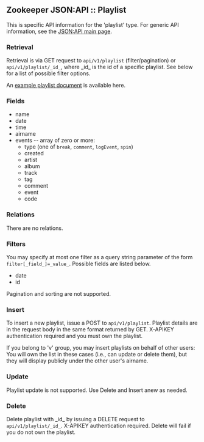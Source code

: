 ## Zookeeper JSON:API :: Playlist

This is specific API information for the 'playlist' type.  For generic API
information, see the [JSON:API main page](./API.md).

### Retrieval

Retrieval is via GET request to `api/v1/playlist` (filter/pagination) or
`api/v1/playlist/_id_`, where \_id_ is the id of a specific playlist.  See
below for a list of possible filter options.

An [example playlist document](Samples.md#playlist) is available here.

### Fields

* name
* date
* time
* airname
* events -- array of zero or more:
  * type (one of `break`, `comment`, `logEvent`, `spin`)
  * created
  * artist
  * album
  * track
  * tag
  * comment
  * event
  * code

### Relations

There are no relations.

### Filters

You may specify at most one filter as a query string parameter of the
form `filter[_field_]=_value_`.  Possible fields are listed below.

  * date
  * id

Pagination and sorting are not supported.

### Insert

To insert a new playlist, issue a POST to `api/v1/playlist`.  Playlist
details are in the request body in the same format returned by GET.
X-APIKEY authentication required and you must own the playlist.

If you belong to 'v' group, you may insert playlists on behalf of
other users: You will own the list in these cases (i.e., can update or
delete them), but they will display publicly under the other user's
airname.

### Update

Playlist update is not supported.  Use Delete and Insert anew as
needed.

### Delete

Delete playlist with \_id_ by issuing a DELETE request to
`api/v1/playlist/_id_`.  X-APIKEY authentication required.
Delete will fail if you do not own the playlist.
